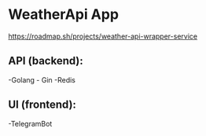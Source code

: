 # WeatherApi App

https://roadmap.sh/projects/weather-api-wrapper-service

## API (backend):
-Golang
    - Gin
-Redis


## UI (frontend):
-TelegramBot

